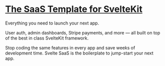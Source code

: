 # [The SaaS Template for SvelteKit](https://www.sveltekitsaas.com/)

Everything you need to launch your next app. 

User auth, admin dashboards, Stripe payments, and more — all built on top of the best in class SvelteKit framework.

Stop coding the same features in every app and save weeks of development time. Svelte SaaS is the boilerplate to jump-start your next app.
